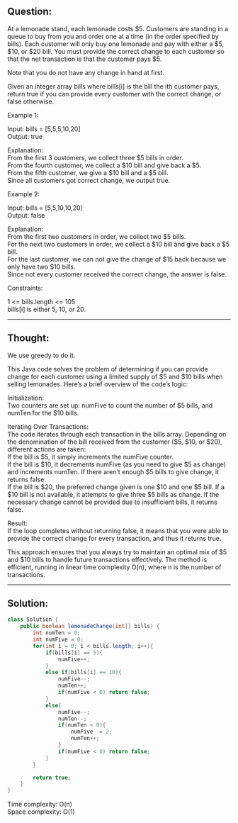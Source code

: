 ## Question:

At a lemonade stand, each lemonade costs $5. Customers are standing in a queue to buy from you and order one at a time (in the order specified by bills). Each customer will only buy one lemonade and pay with either a $5, $10, or $20 bill. You must provide the correct change to each customer so that the net transaction is that the customer pays $5.  

Note that you do not have any change in hand at first.  

Given an integer array bills where bills[i] is the bill the ith customer pays, return true if you can provide every customer with the correct change, or false otherwise.  

Example 1:  

Input: bills = [5,5,5,10,20]  
Output: true  

Explanation:   
From the first 3 customers, we collect three $5 bills in order.  
From the fourth customer, we collect a $10 bill and give back a $5.  
From the fifth customer, we give a $10 bill and a $5 bill.  
Since all customers got correct change, we output true.  

Example 2:  

Input: bills = [5,5,10,10,20]  
Output: false  

Explanation:   
From the first two customers in order, we collect two $5 bills.  
For the next two customers in order, we collect a $10 bill and give back a $5 bill.  
For the last customer, we can not give the change of $15 back because we only have two $10 bills.  
Since not every customer received the correct change, the answer is false.  
 
Constraints:  

1 <= bills.length <= 105  
bills[i] is either 5, 10, or 20.  

---
## Thought:
We use greedy to do it.

This Java code solves the problem of determining if you can provide change for each customer using a limited supply of $5 and $10 bills when selling lemonades. Here’s a brief overview of the code’s logic:  

Initialization:  
Two counters are set up: numFive to count the number of $5 bills, and numTen for the $10 bills.  

Iterating Over Transactions:  
The code iterates through each transaction in the bills array. Depending on the denomination of the bill received from the customer ($5, $10, or $20), different actions are taken:  
If the bill is $5, it simply increments the numFive counter.  
If the bill is $10, it decrements numFive (as you need to give $5 as change) and increments numTen. If there aren’t enough $5 bills to give change, it returns false.  
If the bill is $20, the preferred change given is one $10 and one $5 bill. If a $10 bill is not available, it attempts to give three $5 bills as change. If the necessary change cannot be provided due to insufficient bills, it returns false.  

Result:  
If the loop completes without returning false, it means that you were able to provide the correct change for every transaction, and thus it returns true.  

This approach ensures that you always try to maintain an optimal mix of $5 and $10 bills to handle future transactions effectively. The method is efficient, running in linear time complexity O(n), where n is the number of transactions.

---
## Solution:
```Java
class Solution {
    public boolean lemonadeChange(int[] bills) {
        int numTen = 0;
        int numFive = 0;
        for(int i = 0; i < bills.length; i++){
            if(bills[i] == 5){
                numFive++;
            }
            else if(bills[i] == 10){
                numFive--;
                numTen++;
                if(numFive < 0) return false;
            }
            else{
                numFive--;
                numTen--;
                if(numTen < 0){
                    numFive -= 2;
                    numTen++;
                }
                if(numFive < 0) return false;
            }
        }

        return true;
    }
}
```
Time complexity: O(n)  
Space complexity: O(1)
